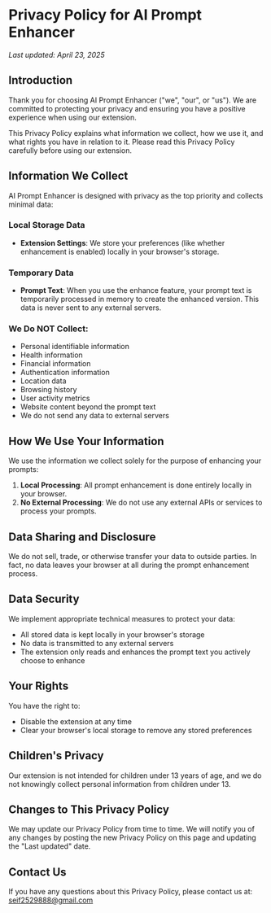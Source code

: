 # Privacy Policy for AI Prompt Enhancer

*Last updated: April 23, 2025*

## Introduction

Thank you for choosing AI Prompt Enhancer ("we", "our", or "us"). We are committed to protecting your privacy and ensuring you have a positive experience when using our extension.

This Privacy Policy explains what information we collect, how we use it, and what rights you have in relation to it. Please read this Privacy Policy carefully before using our extension.

## Information We Collect

AI Prompt Enhancer is designed with privacy as the top priority and collects minimal data:

### Local Storage Data
- **Extension Settings**: We store your preferences (like whether enhancement is enabled) locally in your browser's storage.

### Temporary Data
- **Prompt Text**: When you use the enhance feature, your prompt text is temporarily processed in memory to create the enhanced version. This data is never sent to any external servers.

### We Do NOT Collect:
- Personal identifiable information
- Health information
- Financial information
- Authentication information
- Location data
- Browsing history
- User activity metrics
- Website content beyond the prompt text
- We do not send any data to external servers

## How We Use Your Information

We use the information we collect solely for the purpose of enhancing your prompts:

1. **Local Processing**: All prompt enhancement is done entirely locally in your browser.
2. **No External Processing**: We do not use any external APIs or services to process your prompts.

## Data Sharing and Disclosure

We do not sell, trade, or otherwise transfer your data to outside parties. In fact, no data leaves your browser at all during the prompt enhancement process.

## Data Security

We implement appropriate technical measures to protect your data:

- All stored data is kept locally in your browser's storage
- No data is transmitted to any external servers
- The extension only reads and enhances the prompt text you actively choose to enhance

## Your Rights

You have the right to:
- Disable the extension at any time
- Clear your browser's local storage to remove any stored preferences

## Children's Privacy

Our extension is not intended for children under 13 years of age, and we do not knowingly collect personal information from children under 13.

## Changes to This Privacy Policy

We may update our Privacy Policy from time to time. We will notify you of any changes by posting the new Privacy Policy on this page and updating the "Last updated" date.

## Contact Us

If you have any questions about this Privacy Policy, please contact us at:
seif2529888@gmail.com
